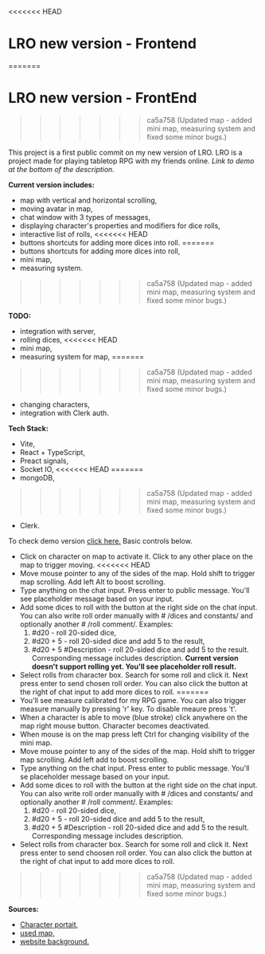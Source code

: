 <<<<<<< HEAD
# LRO new version - Frontend
=======
# LRO new version - FrontEnd
>>>>>>> ca5a758 (Updated map - added mini map, measuring system and fixed some minor bugs.)

This project is a first public commit on my new version of LRO. LRO is a project made for playing tabletop RPG with my friends online. *Link to demo at the bottom of the description.*

**Current version includes:**
 - map with vertical and horizontal scrolling,
 - moving avatar in map,
 - chat window with 3 types of messages,
 - displaying character's properties and modifiers for dice rolls,
 - interactive list of rolls,
<<<<<<< HEAD
 - buttons shortcuts for adding more dices into roll.
=======
 - buttons shortcuts for adding more dices into roll,
 - mini map,
 - measuring system.
>>>>>>> ca5a758 (Updated map - added mini map, measuring system and fixed some minor bugs.)
 
 **TODO:**
 
 - integration with server,
 - rolling dices,
<<<<<<< HEAD
 - mini map,
 - measuring system for map,
=======
>>>>>>> ca5a758 (Updated map - added mini map, measuring system and fixed some minor bugs.)
 - changing characters,
 - integration with Clerk auth.
 
 **Tech Stack:**
 
 - Vite,
 - React + TypeScript,
 - Preact signals,
 - Socket IO,
<<<<<<< HEAD
=======
 - mongoDB,
>>>>>>> ca5a758 (Updated map - added mini map, measuring system and fixed some minor bugs.)
 - Clerk.
 
To check demo version [click here.](https://lro-new-demo.netlify.app) Basic controls below.
 - Click on character on map to activate it. Click to any other place on the map to trigger moving.
<<<<<<< HEAD
 - Move mouse pointer to any of the sides of the map. Hold shift to trigger map scrolling. Add left Alt to boost scrolling.
 - Type anything on the chat input. Press enter to public message. You'll see placeholder message based on your input.
 - Add some dices to roll with the button at the right side on the chat input. You can also write roll order manually with # /dices and constants/ and optionally another # /roll comment/. Examples:
	 1. #d20 - roll 20-sided dice,
	 2. #d20 + 5 - roll 20-sided dice and add 5 to the result,
	 3. #d20 + 5 #Description - roll 20-sided dice and add 5 to the result. Corresponding message includes description. **Current version doesn't support rolling yet. You'll see placeholder roll result.**
 - Select rolls from character box. Search for some roll and click it. Next press enter to send chosen roll order. You can also click the button at the right of chat input to add more dices to roll.
=======
 - You'll see measure calibrated for my RPG game. You can also trigger measure manually by pressing 'r' key. To disable meaure press 't'.
 - When a character is able to move (blue stroke) click anywhere on the map right mouse button. Character becomes deactivated.
 - When mouse is on the map press left Ctrl for changing visibility of the mini map. 
 - Move mouse pointer to any of the sides of the map. Hold shift to trigger map scrolling. Add left add to boost scrolling.
 - Type anything on the chat input. Press enter to public message. You'll se placeholder message based on your input.
 - Add some dices to roll with the button at the right side on the chat input. You can also write roll order manually with # /dices and constants/ and optionally another # /roll comment/. Examples:
	 1. #d20 - roll 20-sided dice,
	 2. #d20 + 5 - roll 20-sided dice and add 5 to the result,
	 3. #d20 + 5 #Description - roll 20-sided dice and add 5 to the result. Corresponding message includes description.
 - Select rolls from character box. Search for some roll and click it. Next press enter to send choosen roll order. You can also click the button at the right of chat input to add more dices to roll.
>>>>>>> ca5a758 (Updated map - added mini map, measuring system and fixed some minor bugs.)
 
 
  **Sources:**

  
 - [Character portait,](https://www.deviantart.com/hyptosis/art/200-Free-RPG-Portraits-for-Your-Game-679241770)
 - [used map,](https://dicegrimorium.com/pirate-port-dnd-battle-map/)
 - [website background.](https://dicegrimorium.com/ancient-pharaohs-tomb-entrance-dnd-battle-map/)

 
